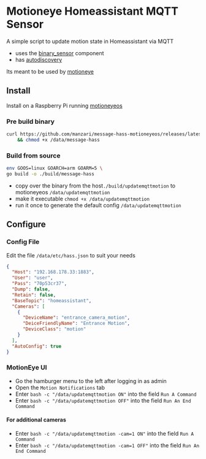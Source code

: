 # Motioneye Homeassistant MQTT Sensor
A simple script to update motion state in Homeassistant via MQTT
- uses the [binary_sensor](https://www.home-assistant.io/integrations/binary_sensor.mqtt/) component
- has [autodiscovery](https://www.home-assistant.io/docs/mqtt/discovery/)

Its meant to be used by [motioneye](https://github.com/ccrisan/motioneye) 

## Install
Install on a Raspberry Pi running [motioneyeos](https://github.com/ccrisan/motioneyeos)
### Pre build binary
```bash
curl https://github.com/manzari/message-hass-motioneyeos/releases/latest/download/message-hass --output /data/message-hass \
    && chmod +x /data/message-hass
```

### Build from source
```bash
env GOOS=linux GOARCH=arm GOARM=5 \
go build -o ./build/message-hass
```
- copy over the binary from the host`./build/updatemqttmotion` to motioneyeos `/data/updatemqttmotion`
- make it executable `chmod +x /data/updatemqttmotion`
- run it once to generate the default config `/data/updatemqttmotion`

## Configure
### Config File
Edit the file `/data/etc/hass.json` to suit your needs
```json
{
  "Host": "192.168.178.33:1883",
  "User": "user",
  "Pass": "70p53cr37",
  "Dump": false,
  "Retain": false,
  "BaseTopic": "homeassistant",
  "Cameras": [
    {
      "DeviceName": "entrance_camera_motion",
      "DeiceFriendlyName": "Entrance Motion",
      "DeviceClass": "motion"
    }
  ],
  "AutoConfig": true
}
```
### MotionEye UI
- Go the hamburger menu to the left after logging in as admin
- Open the `Motion Notifications` tab
- Enter `bash -c "/data/updatemqttmotion ON"` into the field `Run A Command`
- Enter `bash -c "/data/updatemqttmotion OFF"` into the field `Run An End Command`

#### For additional cameras
- Enter `bash -c "/data/updatemqttmotion -cam=1 ON"` into the field `Run A Command`
- Enter `bash -c "/data/updatemqttmotion -cam=1 OFF"` into the field `Run An End Command`
